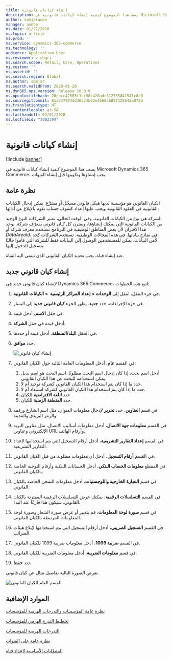 ```yaml
---
title: إنشاء كيانات قانونية
description: يصف هذا الموضوع كيفية إنشاء كيانات قانونيه في Microsoft Dynamics 365 Commerce، يجب إنشاؤها وتكوينها قبل إنشاء القنوات.
author: samjarawan
manager: annbe
ms.date: 01/27/2020
ms.topic: article
ms.prod: ''
ms.service: dynamics-365-commerce
ms.technology: ''
audience: Application User
ms.reviewer: v-chgri
ms.search.scope: Retail, Core, Operations
ms.custom: ''
ms.assetid: ''
ms.search.region: Global
ms.author: samjar
ms.search.validFrom: 2020-01-20
ms.dyn365.ops.version: Release 10.0.8
ms.openlocfilehash: 28cbcc42505f1dc90c420adc812735841541c8e0
ms.sourcegitcommit: 81a647904dd305c4be2e4b683689f128548a872d
ms.translationtype: HT
ms.contentlocale: ar-SA
ms.lasthandoff: 02/01/2020
ms.locfileid: "3002394"
---
```

# <a name="create-legal-entities"></a>إنشاء كيانات قانونية


[!include [banner](includes/banner.md)]

يصف هذا الموضوع كيفية إنشاء كيانات قانونيه في Microsoft Dynamics 365 Commerce، يجب إنشاؤها وتكوينها قبل إنشاء القنوات.

## <a name="overview"></a>نظرة عامة

الكيان القانوني هو مؤسسة لديها هيكل قانوني مسجَّل أو مشرَّع. يمكن إدخال الكيانات القانونية في العقود القانونية ويجب عليها إعداد كشوف حساب تقوم بالإبلاغ عن أدائها.

الشركة هي نوع من الكيانات القانونية. وفي الوقت الحالي، تعتبر الشركات النوع الوحيد من الكيانات القانونية التي يمكنك إنشاؤها، ويقترن كل كيان قانوني بمعرّف شركة. يوجد هذا الاقتران لأن بعض المناطق الوظيفية في البرنامج تستخدم معرف شركة أو *DataAreaId*، في نماذج بياناتها. في هذه المجالات الوظيفية، تستخدم الشركات كحد لأمن البيانات. يمكن للمستخدمين الوصول إلى البيانات فقط للشركة التي قاموا حاليًا بتسجيل الدخول إليها. 

عند إنشاء قناة، يجب تحديد الكيان القانوني الذي تنتمي اليه القناة.

## <a name="create-a-new-legal-entity"></a>إنشاء كيان قانوني جديد

لإنشاء كيان قانوني جديد في Dynamics 365 Commerce، اتبع هذه الخطوات:

1. في جزء التنقل، انتقل إلى  **الوحدات \> إعداد المراكز الرئيسية ‬ \> الكيانات القانونية**.
1. في جزء الإجراءات، حدد **جديد**. يظهر الجزء **كيان قانوني جديد** إلى اليسار.
1. في حقل **الاسم**، أدخل قيمة.
1. أدخل قيمة في حقل **الشركة**.
1. في الحقل **البلد/المنطقة**، أدخل قيمة أو حددها.
1. حدد **موافق**. 

   ![إنشاء كيان قانوني](media/legal-entities.png)

1. في القسم **عام**، أدخل المعلومات العامة التالية حول الكيان القانوني: 
   1. أدخل اسم بحث، إذا كان إدخال اسم البحث مطلوبًا. اسم البحث هو اسم بديل يمكن استخدامه للبحث عن هذا الكيان القانوني. 
   1. حدد ما إذا كان يتم استخدام هذا الكيان القانوني كشركة توحيد أم لا.
   1. حدد ما إذا كان يتم استخدام هذا الكيان القانوني كشركة استبعاد أم لا. 
   1. حدد **اللغة الافتراضية** للكيان. 
   1. حدد **المنطقة الزمنية** للكيان.
1. في قسم **العناوين**، حدد **تحرير** لإدخال معلومات العنوان، مثل اسم الشارع ورقمه والرمز البريدي والمدينة.
1. في القسم **معلومات جهة الاتصال**، أدخل معلومات أساليب الاتصال، مثل عناوين البريد الإلكتروني وعناوين URL وأرقام الهاتف.
1. في القسم **إعداد التقارير التشريعية**، أدخل أرقام التسجيل التي يتم استخدامها لإعداد التقارير التشريعية.
1. في القسم **أرقام التسجيل**، أدخل أي معلومات مطلوبة من قبل الكيان القانوني.
1. في المقطع **معلومات الحساب البنكي**، أدخل الحسابات البنكية وأرقام التوجيه الخاصة بالكيان القانوني.
1. في قسم **التجارة الخارجية واللوجستيات**، أدخل معلومات الشحن الخاصة بالكيان القانوني.
1. في القسم **التسلسلات الرقمية**، يمكنك عرض التسلسلات الرقمية المقترنة بالكيان القانوني. سيكون هذا فارغًا عند البدء.
1. في قسم **صورة لوحة المعلومات**، قم بتغيير أو عرض صورة الشعار وصورة لوحة المعلومات المرتبطة بالكيان القانوني.
1. في القسم **التسجيل الضريبي**، أدخل أرقام التسجيل التي يتم استخدامها لإبلاغ هيئات الضرائب.
1. في القسم **ضريبة 1099**، أدخل معلومات ضريبة 1099 للكيان القانوني.
1. في قسم **معلومات الضريبة**، أدخل معلومات الضريبة للكيان القانوني.
1. حدد **حفظ**.

تعرض الصورة التالية تفاصيل مثال عن كيان قانوني.

![القسم العام للكيان القانوني](media/legal-entities-general.png)
   
## <a name="additional-resources"></a>الموارد الإضافية

[نظرة عامة المؤسسات والتدرجات الهرمية للمؤسسات](../fin-ops-core/fin-ops/organization-administration/organizations-organizational-hierarchies.md?toc=/dynamics365/commerce/toc.json)

[تخطيط التدرج الهرمي للمؤسسات](../fin-ops-core/fin-ops/organization-administration/plan-organizational-hierarchy.md?toc=/dynamics365/commerce/toc.json)

[التدرجات الهرمية للمؤسسات](channels-org-hierarchies.md)

[نظرة عامة على القنوات](channels-overview.md)

[المتطلبات الأساسية‬ لإعداد قناة](channels-prerequisites.md)
